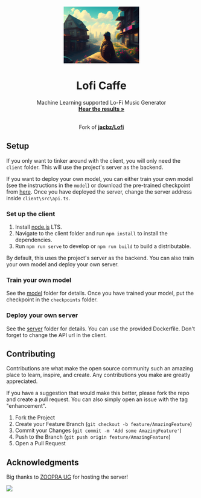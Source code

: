 <div id="top"></div>
<!-- PROJECT LOGO -->
<br />
<div align="center">
  <a href="https://github.com/GuilleLegend">
    <img src="https://github.com/GuilleLegend/Lofi-Cafe/blob/70db2df41b06c9ba79946bce366d2d3fce3ae096/client/assets/cover.jpg" alt="Logo" width="200" height="150">
  </a>

  <h1 align="center">Lofi Caffe</h1>

  <p align="center">
    Machine Learning supported Lo-Fi Music Generator
    <br />
    <a href="https://lofi-cafe-bco8.vercel.app/"><strong>Hear the results »</strong></a>
    <br />
    <br />
    <p align="center">Fork of <a href="https://github.com/jacbz/Lofi"><strong>jacbz/Lofi</strong></a></p>
  </p>
</div>

## Setup
If you only want to tinker around with the client, you will only need the `client` folder. This will use the project's server as the backend.

If you want to deploy your own model, you can either train your own model (see the instructions in the `model`) or download the pre-trained checkpoint from [here](https://github.com/jacbz/Lofi/files/7519187/checkpoints.zip). Once you have deployed the server, change the server address inside `client\src\api.ts`.

### Set up the client
1. Install [node.js](https://nodejs.org/en/) LTS.
1. Navigate to the client folder and run `npm install` to install the dependencies.
2. Run `npm run serve` to develop or `npm run build` to build a distributable.

By default, this uses the project's server as the backend. You can also train your own model and deploy your own server.

### Train your own model
See the [model](model) folder for details. Once you have trained your model, put the checkpoint in the `checkpoints` folder.

### Deploy your own server
See the [server](server) folder for details. You can use the provided Dockerfile. Don't forget to change the API url in the client.

## Contributing
Contributions are what make the open source community such an amazing place to learn, inspire, and create. Any contributions you make are greatly appreciated.

If you have a suggestion that would make this better, please fork the repo and create a pull request. You can also simply open an issue with the tag "enhancement".

1. Fork the Project
2. Create your Feature Branch (`git checkout -b feature/AmazingFeature`)
3. Commit your Changes (`git commit -m 'Add some AmazingFeature'`)
4. Push to the Branch (`git push origin feature/AmazingFeature`)
5. Open a Pull Request

## Acknowledgments

Big thanks to [ZOOPRA UG](https://www.zoopra.de/) for hosting the server!

<a href="https://www.zoopra.de/">
  <img src="https://www.zoopra.de/wp-content/uploads/2020/11/logo_breit_800x200_black.png" href="https://www.zoopra.de" width="200px"/>
</a>



<!-- MARKDOWN LINKS & IMAGES -->
<!-- https://www.markdownguide.org/basic-syntax/#reference-style-links -->
[build-shield]: https://img.shields.io/github/actions/workflow/status/jacbz/Lofi/client.yml?style=for-the-badge
[build-url]: https://github.com/jacbz/Lofi/actions
[contributors-shield]: https://img.shields.io/github/contributors/jacbz/Lofi?style=for-the-badge
[contributors-url]: https://github.com/jacbz/Lofi/graphs/contributors
[forks-shield]: https://img.shields.io/github/forks/jacbz/Lofi?style=for-the-badge
[forks-url]: https://github.com/jacbz/Lofi/network/members
[stars-shield]: https://img.shields.io/github/stars/jacbz/Lofi?style=for-the-badge
[stars-url]: https://github.com/jacbz/Lofi/stargazers
[issues-shield]: https://img.shields.io/github/issues/jacbz/Lofi?style=for-the-badge
[issues-url]: https://github.com/jacbz/Lofi/issues
[license-shield]: https://img.shields.io/github/license/jacbz/Lofi?style=for-the-badge
[license-url]: https://github.com/jacbz/Lofi/blob/master/LICENSE.txt
